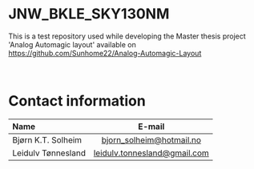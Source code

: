 
# JNW_BKLE_SKY130NM
<!--- ################################################################################################################# --->

This is a test repository used while developing the Master thesis project 'Analog Automagic layout' available on https://github.com/Sunhome22/Analog-Automagic-Layout

<br />
<!--- ################################################################################################################# --->





# Contact information
| Name                        | E-mail                |
| :-                          | :-:                   |
| Bjørn K.T. Solheim           | bjorn_solheim@hotmail.no  |
| Leidulv Tønnesland           | leidulv.tonnesland@gmail.com |

